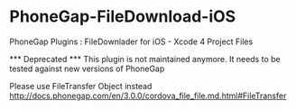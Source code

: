 PhoneGap-FileDownload-iOS
=========================

PhoneGap Plugins : FileDownlader for iOS - Xcode 4 Project Files

*** Deprecated ***
This plugin is not maintained anymore. It needs to be tested against new versions of PhoneGap 

Please use FileTransfer Object instead
http://docs.phonegap.com/en/3.0.0/cordova_file_file.md.html#FileTransfer
